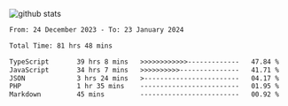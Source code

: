 
![github stats](https://github-readme-stats.vercel.app/api?username=realmahd1&show_icons=true&theme=codeSTACKr&hide_rank=true&count_private=true)

<!--START_SECTION:waka-->

```txt
From: 24 December 2023 - To: 23 January 2024

Total Time: 81 hrs 48 mins

TypeScript       39 hrs 8 mins   >>>>>>>>>>>>-------------   47.84 %
JavaScript       34 hrs 7 mins   >>>>>>>>>>---------------   41.71 %
JSON             3 hrs 24 mins   >------------------------   04.17 %
PHP              1 hr 35 mins    -------------------------   01.95 %
Markdown         45 mins         -------------------------   00.92 %
```

<!--END_SECTION:waka-->
